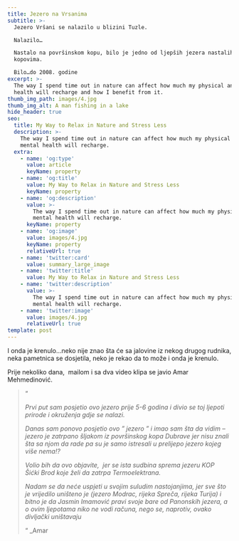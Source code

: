 ```yaml
---
title: Jezero na Vrsanima
subtitle: >-
  Jezero Vršani se nalazilo u blizini Tuzle.

  Nalazilo…

  Nastalo na površinskom kopu, bilo je jedno od ljepših jezera nastalih na
  kopovima.

  Bilo…do 2008. godine
excerpt: >-
  The way I spend time out in nature can affect how much my physical and mental
  health will recharge and how I benefit from it.
thumb_img_path: images/4.jpg
thumb_img_alt: A man fishing in a lake
hide_header: true
seo:
  title: My Way to Relax in Nature and Stress Less
  description: >-
    The way I spend time out in nature can affect how much my physical and
    mental health will recharge.
  extra:
    - name: 'og:type'
      value: article
      keyName: property
    - name: 'og:title'
      value: My Way to Relax in Nature and Stress Less
      keyName: property
    - name: 'og:description'
      value: >-
        The way I spend time out in nature can affect how much my physical and
        mental health will recharge.
      keyName: property
    - name: 'og:image'
      value: images/4.jpg
      keyName: property
      relativeUrl: true
    - name: 'twitter:card'
      value: summary_large_image
    - name: 'twitter:title'
      value: My Way to Relax in Nature and Stress Less
    - name: 'twitter:description'
      value: >-
        The way I spend time out in nature can affect how much my physical and
        mental health will recharge.
    - name: 'twitter:image'
      value: images/4.jpg
      relativeUrl: true
template: post
---
```

I onda je krenulo…neko nije znao šta će sa jalovine iz nekog drugog 
rudnika, neka pametnica se dosjetila, neko je rekao da to može i onda je
 krenulo.

Prije nekoliko dana,  mailom i sa dva video klipa se javio Amar Mehmedinović.



>
> “
>
> *Prvi put sam posjetio ovo jezero prije 5-6 godina i divio se toj ljepoti prirode i okruženja gdje se nalazi.*
>
>
>
>
> *Danas sam ponovo posjetio ovo ” jezero ” i imao sam šta da vidim –  
> jezero je zatrpano šljakom iz površinskog kopa Dubrave jer nisu znali 
> šta sa njom da rade pa su je samo istresali u prelijepo jezero kojeg 
> više nema!?*
>
>
>
>
> *Volio bih da ovo objavite,  jer se ista sudbina sprema jezeru KOP  Šićki Brod koje želi da zatrpa Termoelektrana.*
>
>
>
>
> *Nadam se da neće uspjeti u svojim suludim nastojanjima, jer sve što 
> je vrijedilo uništeno je (jezero Modrac, rijeka Spreča, rijeka Turija) i
>  bitno je da Jasmin Imamović pravi svoje bare od Panonskih jezera, a o 
> ovim ljepotama niko ne vodi računa, nego se, naprotiv, ovako divljački 
> uništavaju*
>
>  “  _Amar
>
>
>
>

